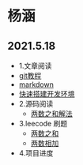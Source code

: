 # 杨涵
## 2021.5.18
 - 1.文章阅读
  - [git教程](https://www.liaoxuefeng.com/wiki/896043488029600/)
  - [markdown](https://www.zybuluo.com/mdeditor)
  - [快速搭建开发环境](https://jasonandjay.github.io/study/zh/standard/Start.html#%E5%BF%AB%E9%80%9F%E6%90%AD%E5%BB%BA%E5%BC%80%E5%8F%91%E7%8E%AF%E5%A2%83)
 - 2.源码阅读
   - [两数之和解法](https://leetcode-cn.com/problems/two-sum/solution/liang-shu-zhi-he-by-leetcode-solution/)
 - 3.leecode 刷题
   - [两数之和](https://leetcode-cn.com/problems/two-sum/)
   - [两数相加](https://leetcode-cn.com/problems/add-two-numbers/)
 - 4.项目进度